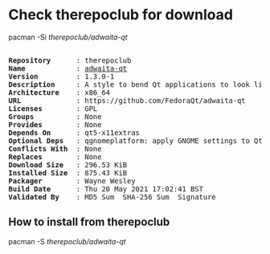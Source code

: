 # Check therepoclub for download

pacman -Si *therepoclub/adwaita-qt*

<div class="highlight"><pre class="highlight"><text>
<b>Repository</b>      : therepoclub
<b>Name</b>            : <a href="../../x86_64/adwaita-qt-1.3.0-1-x86_64.pkg.tar.zst">adwaita-qt</a>
<b>Version</b>         : 1.3.0-1
<b>Description</b>     : A style to bend Qt applications to look like they belong into GNOME Shell
<b>Architecture</b>    : x86_64
<b>URL</b>             : https://github.com/FedoraQt/adwaita-qt
<b>Licenses</b>        : GPL
<b>Groups</b>          : None
<b>Provides</b>        : None
<b>Depends On</b>      : qt5-x11extras
<b>Optional Deps</b>   : qgnomeplatform: apply GNOME settings to Qt apps
<b>Conflicts With</b>  : None
<b>Replaces</b>        : None
<b>Download Size</b>   : 296.53 KiB
<b>Installed Size</b>  : 875.43 KiB
<b>Packager</b>        : Wayne Wesley <wayne6324@gmail.com>
<b>Build Date</b>      : Thu 20 May 2021 17:02:41 BST
<b>Validated By</b>    : MD5 Sum  SHA-256 Sum  Signature
</text></pre></div>

## How to install from therepoclub

pacman -S *therepoclub/adwaita-qt*
